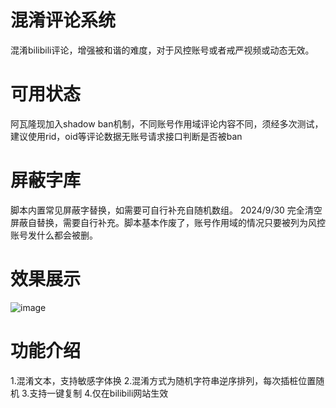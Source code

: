 # 混淆评论系统
混淆bilibili评论，增强被和谐的难度，对于风控账号或者戒严视频或动态无效。

# 可用状态
阿瓦隆现加入shadow ban机制，不同账号作用域评论内容不同，须经多次测试，建议使用rid，oid等评论数据无账号请求接口判断是否被ban

# 屏蔽字库
脚本内置常见屏蔽字替换，如需要可自行补充自随机数组。
2024/9/30
完全清空屏蔽自替换，需要自行补充。脚本基本作废了，账号作用域的情况只要被列为风控账号发什么都会被删。

# 效果展示
![image](https://github.com/user-attachments/assets/3e4e49e3-90fc-4535-9e23-e0efb47ad935)

# 功能介绍
1.混淆文本，支持敏感字体换
2.混淆方式为随机字符串逆序排列，每次插桩位置随机
3.支持一键复制
4.仅在bilibili网站生效

